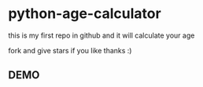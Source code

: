 # python-age-calculator


this is my first repo in github and it will calculate your age 

fork and give stars if you like
thanks :)
## DEMO


